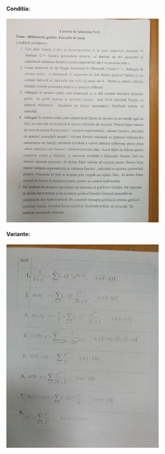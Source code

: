 <h4> Conditia: </h4>
<p>
<img src="conditia.jpg" width="400title="conditia">
</p>
<h4> Variante: </h4>
<img src="variante.jpeg" width="400">
